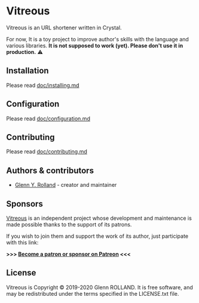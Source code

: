 # Vitreous

Vitreous is an URL shortener written in Crystal. 

For now, It is a toy project to improve author's skills with the language and various libraries. **It is not supposed to work (yet). Please don't use it in production.** :warning:

## Installation

Please read [doc/installing.md]()

## Configuration

Please read [doc/configuration.md]()

## Contributing

Please read [doc/contributing.md]()

## Authors & contributors

* [Glenn Y. Rolland](https://github.com/glenux) - creator and maintainer

## Sponsors

[Vitreous](https://github.com/glenux/vitreous) is an independent project whose development and maintenance is made possible thanks to the support of its patrons.

If you wish to join them and support the work of its author, just participate with this link:

**>>> [Become a patron or sponsor on Patreon](https://www.patreon.com/glenux) <<<**

## License

Vitreous is Copyright © 2019-2020 Glenn ROLLAND. It is free software, and may be redistributed under the terms specified in the LICENSE.txt file.
